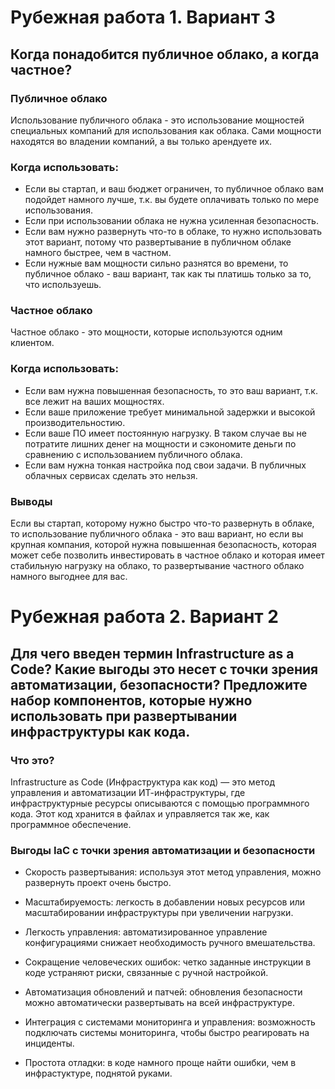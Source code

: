 # Рубежная работа 1. Вариант 3

## Когда понадобится публичное облако, а когда частное?

### Публичное облако
Использование публичного облака - это использование мощностей специальных компаний для использования как облака. Сами мощности находятся во владении компаний, а вы только арендуете их.

### Когда использовать:
* Если вы стартап, и ваш бюджет ограничен, то публичное облако вам подойдет намного лучше, т.к. вы будете оплачивать только по мере использования.
* Если при использовании облака не нужна усиленная безопасность.
* Если вам нужно развернуть что-то в облаке, то нужно использовать этот вариант, потому что развертывание в публичном облаке намного быстрее, чем в частном.
* Если нужные вам мощности сильно разнятся во времени, то публичное облако - ваш вариант, так как ты платишь только за то, что используешь.

### Частное облако
Частное облако - это мощности, которые используются одним клиентом.

### Когда использовать:
* Если вам нужна повышенная безопасность, то это ваш вариант, т.к. все лежит на ваших мощностях.
* Если ваше приложение требует минимальной задержки и высокой производительностию.
* Если ваше ПО имеет постоянную нагрузку. В таком случае вы не потратите лишних денег на мощности и сэкономите деньги по сравнению с использованием публичного облака.
* Если вам нужна тонкая настройка под свои задачи. В публичных облачных сервисах сделать это нельзя.

### Выводы
Если вы стартап, которому нужно быстро что-то развернуть в облаке, то использование публичного облака - это ваш вариант, но если вы крупная компания, которой нужна повышенная безопасность, которая может себе позволить инвестировать в частное облако и которая имеет стабильную нагрузку на облако, то развертывание частного облако намного выгоднее для вас.


# Рубежная работа 2. Вариант 2

## Для чего введен термин Infrastructure as a Code? Какие выгоды это несет с точки зрения автоматизации, безопасности? Предложите набор компонентов, которые нужно использовать при развертывании инфраструктуры как кода.

### Что это?

Infrastructure as Code (Инфраструктура как код) — это метод управления и автоматизации ИТ-инфраструктуры, где инфраструктурные ресурсы описываются с помощью программного кода. Этот код хранится в файлах и управляется так же, как программное обеспечение.

### Выгоды IaC с точки зрения автоматизации и безопасности
* Скорость развертывания: используя этот метод управления, можно развернуть проект очень быстро.  

* Масштабируемость: легкость в добавлении новых ресурсов или масштабировании инфраструктуры при увеличении нагрузки.  

* Легкость управления: автоматизированное управление конфигурациями снижает необходимость ручного вмешательства.  

* Сокращение человеческих ошибок: четко заданные инструкции в коде устраняют риски, связанные с ручной настройкой.  

* Автоматизация обновлений и патчей: обновления безопасности можно автоматически развертывать на всей инфраструктуре.  

* Интеграция с системами мониторинга и управления: возможность подключать системы мониторинга, чтобы быстро реагировать на инциденты.

* Простота отладки: в коде намного проще найти ошибки, чем в инфрастуктуре, поднятой руками.
